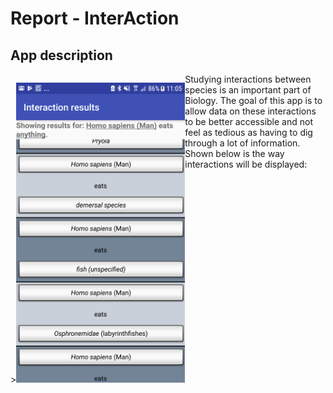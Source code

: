 # Report - InterAction
## App description
<div>
    <p style="float: left;">><img height="480" width="270" src="https://github.com/romanlakerveld/ProgProj/blob/master/doc/screenshot.png"></p>
    <p>Studying interactions between species is an important part of Biology.
        The goal of this app is to allow data on these interactions to be better accessible
        and not feel as tedious as having to dig through a lot of information.
        Shown below is the way interactions will be displayed:</p>
</div>